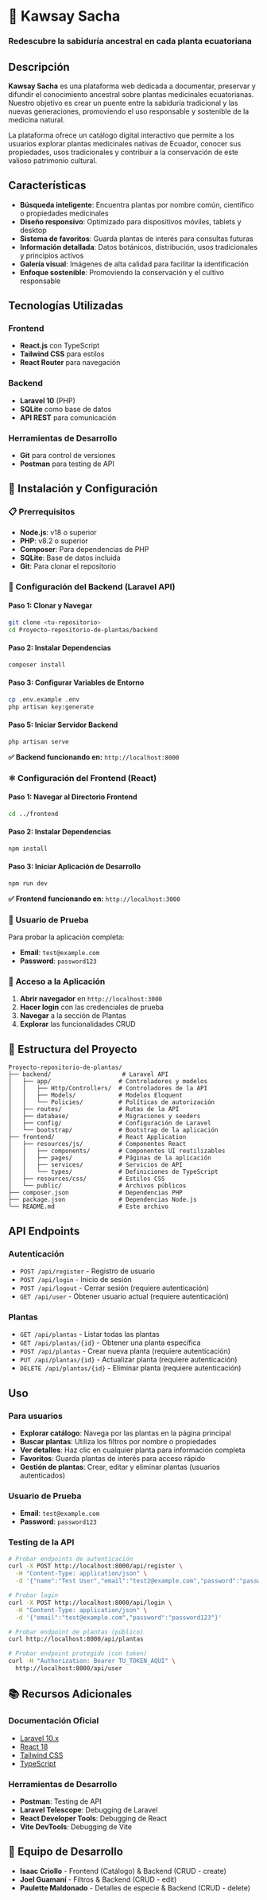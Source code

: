 # 🌿 Kawsay Sacha

### Redescubre la sabiduría ancestral en cada planta ecuatoriana

## Descripción

**Kawsay Sacha** es una plataforma web dedicada a documentar, preservar y difundir el conocimiento ancestral sobre plantas medicinales ecuatorianas. Nuestro objetivo es crear un puente entre la sabiduría tradicional y las nuevas generaciones, promoviendo el uso responsable y sostenible de la medicina natural.

La plataforma ofrece un catálogo digital interactivo que permite a los usuarios explorar plantas medicinales nativas de Ecuador, conocer sus propiedades, usos tradicionales y contribuir a la conservación de este valioso patrimonio cultural.

## Características

- **Búsqueda inteligente**: Encuentra plantas por nombre común, científico o propiedades medicinales
- **Diseño responsivo**: Optimizado para dispositivos móviles, tablets y desktop
- **Sistema de favoritos**: Guarda plantas de interés para consultas futuras
- **Información detallada**: Datos botánicos, distribución, usos tradicionales y principios activos
- **Galería visual**: Imágenes de alta calidad para facilitar la identificación
- **Enfoque sostenible**: Promoviendo la conservación y el cultivo responsable

## Tecnologías Utilizadas

### Frontend

- **React.js** con TypeScript
- **Tailwind CSS** para estilos
- **React Router** para navegación

### Backend

- **Laravel 10** (PHP)
- **SQLite** como base de datos
- **API REST** para comunicación

### Herramientas de Desarrollo

- **Git** para control de versiones
- **Postman** para testing de API

## 🚀 Instalación y Configuración

### 📋 Prerrequisitos

- **Node.js**: v18 o superior
- **PHP**: v8.2 o superior
- **Composer**: Para dependencias de PHP
- **SQLite**: Base de datos incluida
- **Git**: Para clonar el repositorio

### 🔧 Configuración del Backend (Laravel API)

#### **Paso 1: Clonar y Navegar**
```bash
git clone <tu-repositorio>
cd Proyecto-repositorio-de-plantas/backend
```

#### **Paso 2: Instalar Dependencias**
```bash
composer install
```

#### **Paso 3: Configurar Variables de Entorno**
```bash
cp .env.example .env
php artisan key:generate
```

#### **Paso 5: Iniciar Servidor Backend**
```bash
php artisan serve
```

**✅ Backend funcionando en:** `http://localhost:8000`

### ⚛️ Configuración del Frontend (React)

#### **Paso 1: Navegar al Directorio Frontend**
```bash
cd ../frontend
```

#### **Paso 2: Instalar Dependencias**
```bash
npm install
```

#### **Paso 3: Iniciar Aplicación de Desarrollo**
```bash
npm run dev
```

**✅ Frontend funcionando en:** `http://localhost:3000`

### 🔐 Usuario de Prueba

Para probar la aplicación completa:

- **Email**: `test@example.com`
- **Password**: `password123`

### 📱 Acceso a la Aplicación

1. **Abrir navegador** en `http://localhost:3000`
2. **Hacer login** con las credenciales de prueba
3. **Navegar** a la sección de Plantas
4. **Explorar** las funcionalidades CRUD

## 📁 Estructura del Proyecto

```
Proyecto-repositorio-de-plantas/
├── backend/                    # Laravel API
│   ├── app/                   # Controladores y modelos
│   │   ├── Http/Controllers/  # Controladores de la API
│   │   ├── Models/            # Modelos Eloquent
│   │   └── Policies/          # Políticas de autorización
│   ├── routes/                # Rutas de la API
│   ├── database/              # Migraciones y seeders
│   ├── config/                # Configuración de Laravel
│   └── bootstrap/             # Bootstrap de la aplicación
├── frontend/                  # React Application
│   ├── resources/js/          # Componentes React
│   │   ├── components/        # Componentes UI reutilizables
│   │   ├── pages/             # Páginas de la aplicación
│   │   ├── services/          # Servicios de API
│   │   └── types/             # Definiciones de TypeScript
│   ├── resources/css/         # Estilos CSS
│   └── public/                # Archivos públicos
├── composer.json              # Dependencias PHP
├── package.json               # Dependencias Node.js
└── README.md                  # Este archivo
```

## API Endpoints

### Autenticación
- `POST /api/register` - Registro de usuario
- `POST /api/login` - Inicio de sesión
- `POST /api/logout` - Cerrar sesión (requiere autenticación)
- `GET /api/user` - Obtener usuario actual (requiere autenticación)

### Plantas
- `GET /api/plantas` - Listar todas las plantas
- `GET /api/plantas/{id}` - Obtener una planta específica
- `POST /api/plantas` - Crear nueva planta (requiere autenticación)
- `PUT /api/plantas/{id}` - Actualizar planta (requiere autenticación)
- `DELETE /api/plantas/{id}` - Eliminar planta (requiere autenticación)

## Uso

### Para usuarios

- **Explorar catálogo**: Navega por las plantas en la página principal
- **Buscar plantas**: Utiliza los filtros por nombre o propiedades
- **Ver detalles**: Haz clic en cualquier planta para información completa
- **Favoritos**: Guarda plantas de interés para acceso rápido
- **Gestión de plantas**: Crear, editar y eliminar plantas (usuarios autenticados)

### Usuario de Prueba
- **Email**: `test@example.com`
- **Password**: `password123`


### **Testing de la API**
```bash
# Probar endpoints de autenticación
curl -X POST http://localhost:8000/api/register \
  -H "Content-Type: application/json" \
  -d '{"name":"Test User","email":"test2@example.com","password":"password123","password_confirmation":"password123"}'

# Probar login
curl -X POST http://localhost:8000/api/login \
  -H "Content-Type: application/json" \
  -d '{"email":"test@example.com","password":"password123"}'

# Probar endpoint de plantas (público)
curl http://localhost:8000/api/plantas

# Probar endpoint protegido (con token)
curl -H "Authorization: Bearer TU_TOKEN_AQUI" \
  http://localhost:8000/api/user
```

## 📚 Recursos Adicionales

### **Documentación Oficial**
- [Laravel 10.x](https://laravel.com/docs/10.x)
- [React 18](https://react.dev/)
- [Tailwind CSS](https://tailwindcss.com/docs)
- [TypeScript](https://www.typescriptlang.org/docs/)

### **Herramientas de Desarrollo**
- **Postman**: Testing de API
- **Laravel Telescope**: Debugging de Laravel
- **React Developer Tools**: Debugging de React
- **Vite DevTools**: Debugging de Vite

## 👥 Equipo de Desarrollo

- **Isaac Criollo** - Frontend (Catálogo) & Backend (CRUD - create)
- **Joel Guamaní** - Filtros & Backend (CRUD - edit)
- **Paulette Maldonado** - Detalles de especie & Backend (CRUD - delete)

